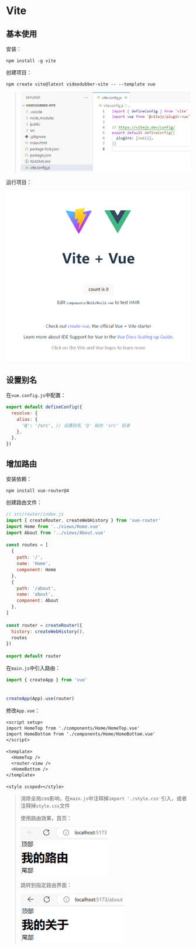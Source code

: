 # Vite

## 基本使用

安装：

```
npm install -g vite
```

创建项目：

```
npm create vite@latest videodubber-vite -- --template vue
```

> ![image-20240819165700159](img/Vite/image-20240819165700159.png)

运行项目：

![image-20240819165843747](img/Vite/image-20240819165843747.png)

## 设置别名

在`vue.config.js`中配置：

```js
export default defineConfig({
  resolve: {
    alias: {
      '@': '/src', // 设置别名 '@' 指向 'src' 目录
    },
  },
})
```

## 增加路由

安装依赖：

```
npm install vue-router@4
```

创建路由文件：

```js
// src/router/index.js
import { createRouter, createWebHistory } from 'vue-router'
import Home from '../views/Home.vue'
import About from '../views/About.vue'

const routes = [
  {
    path: '/',
    name: 'Home',
    component: Home
  },
  {
    path: '/about',
    name: 'about',
    component: About
  },
]

const router = createRouter({
  history: createWebHistory(),
  routes
})

export default router
```

在`main.js`中引入路由：

```js
import { createApp } from 'vue'


createApp(App).use(router)
```

修改`App.vue`：

```vue
<script setup>
import HomeTop from './components/Home/HomeTop.vue'
import HomeBottom from './components/Home/HomeBottom.vue'
</script>

<template>
  <HomeTop />
  <router-view />
  <HomeBottom />
</template>

<style scoped></style>
```

> 消除全局css影响，在`main.js`中注释掉`import './style.css'`引入，或者注释掉`style.css`文件
>
> 使用路由效果，首页：
>
> ![image-20240924115556484](img/Vite/image-20240924115556484.png)
>
> 跳转到指定路由界面：
>
> ![image-20240924115806611](img/Vite/image-20240924115806611.png)